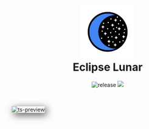 <h1 align="center">
  <br>
  <img src="logo.png" alt="Logo" width="140">
  <br>
  Eclipse Lunar
  <br>
</h1>

<p align="center">
    <img src="https://badgen.net/badge/release/0.1.0/white"
         alt="release">
    <a href="https://github.com/FireShark688/Eclipse-Lunar">
      <img src="https://badgen.net/badge/repo/repository/white?icon=github&label">
    </a>
</p>

<br/>
<br/>

  <img alt="ts-preview" src="https://i.imgur.com/4CJ0Uhm.png" style="box-shadow: 5px 5px 20px 0px rgba(0,0,0,0.75);"/>

<br/>

